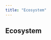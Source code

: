 ```yaml
---
title: "Ecosystem"
---
```


<!-- Page title -->
<column>

<block>

<hero-title>

## Ecosystem

</hero-title>

</block>

</column>

<!-- DApps -->
<column class="spacer-s">

<block>

<card-grid title="Secret Apps" header="DApps" collection="dApps" :isPaginated="true"></card-grid>

</block>

</column>


<!-- Contributors -->
<column class="spacer-s contributors-container">

<block>

<card-grid header="Contributors" title="Contributors" collection="contributors" :pageSize="15" :isPaginated="true"></card-grid>

</block>

</column>

<!-- Tools and Wallets -->
<column class="spacer-s tools-and-wallets-container">

<block>

<card-grid header="Tools & Wallets" title="Tools & Wallets" collection="toolsAndWallets" :pageSize="15" :isPaginated="false"></card-grid>

</block>

</column>


<!-- Exchanges -->
<column class="spacer-s">

<block>

<card-grid header="Exchanges" title="Exchanges" collection="exchanges" :pageSize="15" :isPaginatd="false"></card-grid>

</block>

</column>
